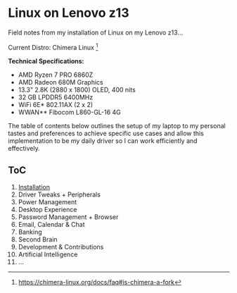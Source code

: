 # Linux on Lenovo z13
Field notes from my installation of Linux on my Lenovo z13...

Current Distro: Chimera Linux [^1]
[^1]: https://chimera-linux.org/docs/faq#is-chimera-a-fork

__Technical Specifications:__
- AMD Ryzen 7 PRO 6860Z
- AMD Radeon 680M Graphics
- 13.3" 2.8K (2880 x 1800) OLED, 400 nits
- 32 GB LPDDR5 6400MHz
- WiFi 6E* 802.11AX (2 x 2) 
- WWAN** Fibocom L860-GL-16 4G

The table of contents below outlines the setup of my laptop to my personal tastes and preferences to achieve specific use cases and allow this implementation to be my daily driver so I can work efficiently and effectively.

## ToC
1. [Installation](./001.1-installation-chimera.md)
2. Driver Tweaks + Peripherals
3. Power Management
4. Desktop Experience
6. Password Management + Browser
7. Email, Calendar & Chat
8. Banking
9. Second Brain
10. Development & Contributions
11. Artificial Intelligence
12. ...
